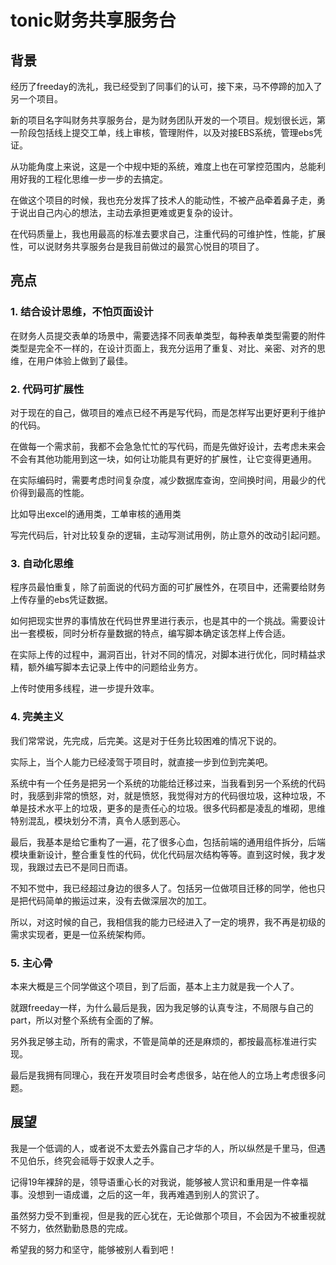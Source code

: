 # tonic财务共享服务台

## 背景

经历了freeday的洗礼，我已经受到了同事们的认可，接下来，马不停蹄的加入了另一个项目。

新的项目名字叫财务共享服务台，是为财务团队开发的一个项目。规划很长远，第一阶段包括线上提交工单，线上审核，管理附件，以及对接EBS系统，管理ebs凭证。

从功能角度上来说，这是一个中规中矩的系统，难度上也在可掌控范围内，总能利用好我的工程化思维一步一步的去搞定。

在做这个项目的时候，我也充分发挥了技术人的能动性，不被产品牵着鼻子走，勇于说出自己内心的想法，主动去承担更难或更复杂的设计。

在代码质量上，我也用最高的标准去要求自己，注重代码的可维护性，性能，扩展性，可以说财务共享服务台是我目前做过的最赏心悦目的项目了。

## 亮点

### 1. 结合设计思维，不怕页面设计

在财务人员提交表单的场景中，需要选择不同表单类型，每种表单类型需要的附件类型是完全不一样的，在设计页面上，我充分运用了重复、对比、亲密、对齐的思维，在用户体验上做到了最佳。

### 2. 代码可扩展性

对于现在的自己，做项目的难点已经不再是写代码，而是怎样写出更好更利于维护的代码。

在做每一个需求前，我都不会急急忙忙的写代码，而是先做好设计，去考虑未来会不会有其他功能用到这一块，如何让功能具有更好的扩展性，让它变得更通用。

在实际编码时，需要考虑时间复杂度，减少数据库查询，空间换时间，用最少的代价得到最高的性能。

比如导出excel的通用类，工单审核的通用类

写完代码后，针对比较复杂的逻辑，主动写测试用例，防止意外的改动引起问题。

### 3. 自动化思维

程序员最怕重复，除了前面说的代码方面的可扩展性外，在项目中，还需要给财务上传存量的ebs凭证数据。

如何把现实世界的事情放在代码世界里进行表示，也是其中的一个挑战。需要设计出一套模板，同时分析存量数据的特点，编写脚本确定该怎样上传合适。

在实际上传的过程中，漏洞百出，针对不同的情况，对脚本进行优化，同时精益求精，额外编写脚本去记录上传中的问题给业务方。

上传时使用多线程，进一步提升效率。

### 4. 完美主义

我们常常说，先完成，后完美。这是对于任务比较困难的情况下说的。

实际上，当个人能力已经凌驾于项目时，就直接一步到位到完美吧。

系统中有一个任务是把另一个系统的功能给迁移过来，当我看到另一个系统的代码时，我感到非常的愤怒，对，就是愤怒，我觉得对方的代码很垃圾，这种垃圾，不单是技术水平上的垃圾，更多的是责任心的垃圾。很多代码都是凌乱的堆砌，思维特别混乱，模块划分不清，真令人感到恶心。

最后，我基本是给它重构了一遍，花了很多心血，包括前端的通用组件拆分，后端模块重新设计，整合重复性的代码，优化代码层次结构等等。直到这时候，我才发现，我跟过去已不是同日而语。

不知不觉中，我已经超过身边的很多人了。包括另一位做项目迁移的同学，他也只是把代码简单的搬运过来，没有去做深层次的加工。

所以，对这时候的自己，我相信我的能力已经进入了一定的境界，我不再是初级的需求实现者，更是一位系统架构师。

### 5. 主心骨

本来大概是三个同学做这个项目，到了后面，基本上主力就是我一个人了。

就跟freeday一样，为什么最后是我，因为我足够的认真专注，不局限与自己的part，所以对整个系统有全面的了解。

另外我足够主动，所有的需求，不管是简单的还是麻烦的，都按最高标准进行实现。

最后是我拥有同理心，我在开发项目时会考虑很多，站在他人的立场上考虑很多问题。

## 展望

我是一个低调的人，或者说不太爱去外露自己才华的人，所以纵然是千里马，但遇不见伯乐，终究会祗辱于奴隶人之手。

记得19年裸辞的是，领导语重心长的对我说，能够被人赏识和重用是一件幸福事。没想到一语成谶，之后的这一年，我再难遇到别人的赏识了。

虽然努力受不到重视，但是我的匠心犹在，无论做那个项目，不会因为不被重视就不努力，依然勤勤恳恳的完成。

希望我的努力和坚守，能够被别人看到吧！